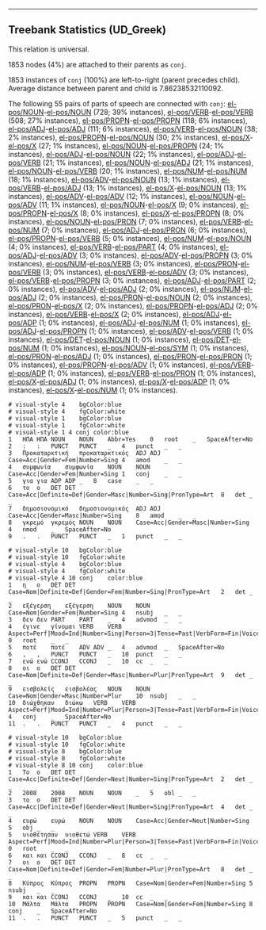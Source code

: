 

--------------------------------------------------------------------------------

## Treebank Statistics (UD_Greek)

This relation is universal.

1853 nodes (4%) are attached to their parents as `conj`.

1853 instances of `conj` (100%) are left-to-right (parent precedes child).
Average distance between parent and child is 7.86238532110092.

The following 55 pairs of parts of speech are connected with `conj`: [el-pos/NOUN]()-[el-pos/NOUN]() (728; 39% instances), [el-pos/VERB]()-[el-pos/VERB]() (508; 27% instances), [el-pos/PROPN]()-[el-pos/PROPN]() (118; 6% instances), [el-pos/ADJ]()-[el-pos/ADJ]() (111; 6% instances), [el-pos/VERB]()-[el-pos/NOUN]() (38; 2% instances), [el-pos/PROPN]()-[el-pos/NOUN]() (30; 2% instances), [el-pos/X]()-[el-pos/X]() (27; 1% instances), [el-pos/NOUN]()-[el-pos/PROPN]() (24; 1% instances), [el-pos/ADJ]()-[el-pos/NOUN]() (22; 1% instances), [el-pos/ADJ]()-[el-pos/VERB]() (21; 1% instances), [el-pos/NOUN]()-[el-pos/ADJ]() (21; 1% instances), [el-pos/NOUN]()-[el-pos/VERB]() (20; 1% instances), [el-pos/NUM]()-[el-pos/NUM]() (18; 1% instances), [el-pos/ADV]()-[el-pos/NOUN]() (13; 1% instances), [el-pos/VERB]()-[el-pos/ADJ]() (13; 1% instances), [el-pos/X]()-[el-pos/NOUN]() (13; 1% instances), [el-pos/ADV]()-[el-pos/ADV]() (12; 1% instances), [el-pos/NOUN]()-[el-pos/ADV]() (11; 1% instances), [el-pos/NOUN]()-[el-pos/X]() (9; 0% instances), [el-pos/PROPN]()-[el-pos/X]() (8; 0% instances), [el-pos/X]()-[el-pos/PROPN]() (8; 0% instances), [el-pos/NOUN]()-[el-pos/PRON]() (7; 0% instances), [el-pos/VERB]()-[el-pos/NUM]() (7; 0% instances), [el-pos/ADJ]()-[el-pos/PRON]() (6; 0% instances), [el-pos/PROPN]()-[el-pos/VERB]() (5; 0% instances), [el-pos/NUM]()-[el-pos/NOUN]() (4; 0% instances), [el-pos/VERB]()-[el-pos/PART]() (4; 0% instances), [el-pos/ADJ]()-[el-pos/ADV]() (3; 0% instances), [el-pos/ADV]()-[el-pos/PROPN]() (3; 0% instances), [el-pos/NUM]()-[el-pos/VERB]() (3; 0% instances), [el-pos/PRON]()-[el-pos/VERB]() (3; 0% instances), [el-pos/VERB]()-[el-pos/ADV]() (3; 0% instances), [el-pos/VERB]()-[el-pos/PROPN]() (3; 0% instances), [el-pos/ADJ]()-[el-pos/PART]() (2; 0% instances), [el-pos/ADV]()-[el-pos/ADJ]() (2; 0% instances), [el-pos/NUM]()-[el-pos/ADJ]() (2; 0% instances), [el-pos/PRON]()-[el-pos/NOUN]() (2; 0% instances), [el-pos/PRON]()-[el-pos/X]() (2; 0% instances), [el-pos/PROPN]()-[el-pos/ADJ]() (2; 0% instances), [el-pos/VERB]()-[el-pos/X]() (2; 0% instances), [el-pos/ADJ]()-[el-pos/ADP]() (1; 0% instances), [el-pos/ADJ]()-[el-pos/NUM]() (1; 0% instances), [el-pos/ADJ]()-[el-pos/PROPN]() (1; 0% instances), [el-pos/ADV]()-[el-pos/VERB]() (1; 0% instances), [el-pos/DET]()-[el-pos/NOUN]() (1; 0% instances), [el-pos/DET]()-[el-pos/NUM]() (1; 0% instances), [el-pos/NOUN]()-[el-pos/SYM]() (1; 0% instances), [el-pos/PRON]()-[el-pos/ADJ]() (1; 0% instances), [el-pos/PRON]()-[el-pos/PRON]() (1; 0% instances), [el-pos/PROPN]()-[el-pos/ADV]() (1; 0% instances), [el-pos/VERB]()-[el-pos/ADP]() (1; 0% instances), [el-pos/VERB]()-[el-pos/PRON]() (1; 0% instances), [el-pos/X]()-[el-pos/ADJ]() (1; 0% instances), [el-pos/X]()-[el-pos/ADP]() (1; 0% instances), [el-pos/X]()-[el-pos/NUM]() (1; 0% instances).


~~~ conllu
# visual-style 4	bgColor:blue
# visual-style 4	fgColor:white
# visual-style 1	bgColor:blue
# visual-style 1	fgColor:white
# visual-style 1 4 conj	color:blue
1	ΗΠΑ	ΗΠΑ	NOUN	NOUN	Abbr=Yes	0	root	_	SpaceAfter=No
2	:	:	PUNCT	PUNCT	_	4	punct	_	_
3	Προκαταρκτική	προκαταρκτικός	ADJ	ADJ	Case=Acc|Gender=Fem|Number=Sing	4	amod	_	_
4	συμφωνία	συμφωνία	NOUN	NOUN	Case=Acc|Gender=Fem|Number=Sing	1	conj	_	_
5	για	για	ADP	ADP	_	8	case	_	_
6	το	ο	DET	DET	Case=Acc|Definite=Def|Gender=Masc|Number=Sing|PronType=Art	8	det	_	_
7	δημοσιονομικό	δημοσιονομικός	ADJ	ADJ	Case=Acc|Gender=Masc|Number=Sing	8	amod	_	_
8	γκρεμό	γκρεμός	NOUN	NOUN	Case=Acc|Gender=Masc|Number=Sing	4	nmod	_	SpaceAfter=No
9	.	.	PUNCT	PUNCT	_	1	punct	_	_

~~~


~~~ conllu
# visual-style 10	bgColor:blue
# visual-style 10	fgColor:white
# visual-style 4	bgColor:blue
# visual-style 4	fgColor:white
# visual-style 4 10 conj	color:blue
1	η	ο	DET	DET	Case=Nom|Definite=Def|Gender=Fem|Number=Sing|PronType=Art	2	det	_	_
2	εξέγερση	εξέγερση	NOUN	NOUN	Case=Nom|Gender=Fem|Number=Sing	4	nsubj	_	_
3	δεν	δεν	PART	PART	_	4	advmod	_	_
4	έγινε	γίνομαι	VERB	VERB	Aspect=Perf|Mood=Ind|Number=Sing|Person=3|Tense=Past|VerbForm=Fin|Voice=Pass	0	root	_	_
5	ποτέ	ποτέ	ADV	ADV	_	4	advmod	_	SpaceAfter=No
6	,	,	PUNCT	PUNCT	_	10	punct	_	_
7	ενώ	ενώ	CCONJ	CCONJ	_	10	cc	_	_
8	οι	ο	DET	DET	Case=Nom|Definite=Def|Gender=Masc|Number=Plur|PronType=Art	9	det	_	_
9	εισβολείς	εισβολέας	NOUN	NOUN	Case=Nom|Gender=Masc|Number=Plur	10	nsubj	_	_
10	διώχθηκαν	διώκω	VERB	VERB	Aspect=Perf|Mood=Ind|Number=Plur|Person=3|Tense=Past|VerbForm=Fin|Voice=Pass	4	conj	_	SpaceAfter=No
11	.	.	PUNCT	PUNCT	_	4	punct	_	_

~~~


~~~ conllu
# visual-style 10	bgColor:blue
# visual-style 10	fgColor:white
# visual-style 8	bgColor:blue
# visual-style 8	fgColor:white
# visual-style 8 10 conj	color:blue
1	Το	ο	DET	DET	Case=Acc|Definite=Def|Gender=Neut|Number=Sing|PronType=Art	2	det	_	_
2	2008	2008	NOUN	NOUN	_	5	obl	_	_
3	το	ο	DET	DET	Case=Acc|Definite=Def|Gender=Neut|Number=Sing|PronType=Art	4	det	_	_
4	ευρώ	ευρώ	NOUN	NOUN	Case=Acc|Gender=Neut|Number=Sing	5	obj	_	_
5	υιοθέτησαν	υιοθετώ	VERB	VERB	Aspect=Perf|Mood=Ind|Number=Plur|Person=3|Tense=Past|VerbForm=Fin|Voice=Pass	0	root	_	_
6	και	και	CCONJ	CCONJ	_	8	cc	_	_
7	οι	ο	DET	DET	Case=Nom|Definite=Def|Gender=Fem|Number=Plur|PronType=Art	8	det	_	_
8	Κύπρος	Κύπρος	PROPN	PROPN	Case=Nom|Gender=Fem|Number=Sing	5	nsubj	_	_
9	και	και	CCONJ	CCONJ	_	10	cc	_	_
10	Μάλτα	Μάλτα	PROPN	PROPN	Case=Nom|Gender=Fem|Number=Sing	8	conj	_	SpaceAfter=No
11	.	.	PUNCT	PUNCT	_	5	punct	_	_

~~~


